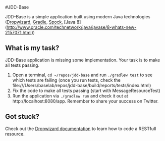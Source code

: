 #JDD-Base

JDD-Base is a simple application built using modern Java technologies ([Dropwizard](http://dropwizard.io/), [Gradle](http://www.gradle.org/), [Spock](https://code.google.com/p/spock/), [Java 8] (http://www.oracle.com/technetwork/java/javase/8-whats-new-2157071.html))

## What is my task?
JDD-Base application is missing some implementation. Your task is to make all tests passing.

1. Open a terminal, `cd ~/repos/jdd-base` and run `./gradlew test` to see which tests are failing (once you run tests, check the file:///Users/baselab/repos/jdd-base/build/reports/tests/index.html)
2. Fix the code to make all tests passing (start with MessageResourceTest)
3. Run the application via `./gradlew run` and check it out at http://localhost:8080/app. Remember to share your success on Twitter.

## Got stuck?
Check out the [Dropwizard documentation](http://dropwizard.io/getting-started.html#creating-a-resource-class) to learn how to code a RESTfull resource.

